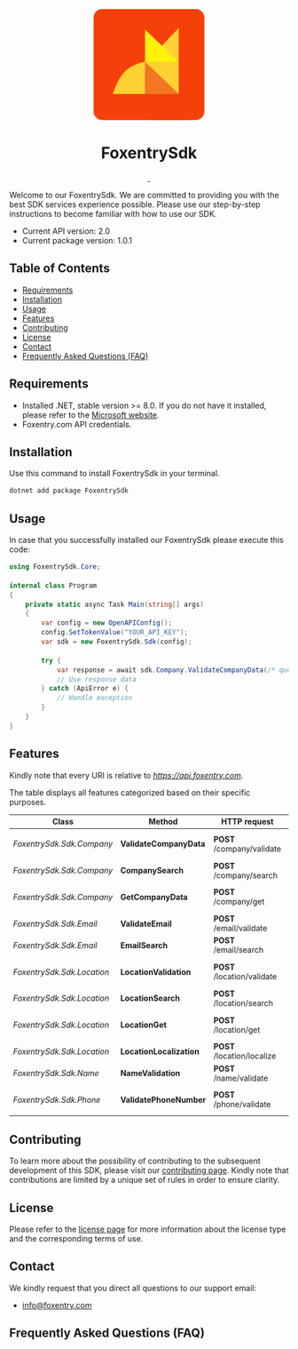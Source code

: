 <div align='center' class='text-center'>
  <img alt='' src='./assets/logo.webp' width='200' />
  <h1 align='center' class='text-center'>FoxentrySdk</h1>
</div>

<div align='center' class='text-center'>
  <a aria-label='Version' href='#'>
    <img alt='' src='https://img.shields.io/badge/version-1.0.1-blue' />
  </a>
  <a aria-label='License' href='https://opensource.org/licenses/MIT'>
    <img alt='' src='https://img.shields.io/badge/License-MIT-blue.svg' />
  </a>
</div>

Welcome to our FoxentrySdk. We are committed to providing you with the best SDK services experience possible. Please use our step-by-step instructions to become familiar with how to use our SDK.

- Current API version: 2.0
- Current package version: 1.0.1

## Table of Contents

- [Requirements](#requirements)
- [Installation](#installation)
- [Usage](#usage)
- [Features](#features)
- [Contributing](#contributing)
- [License](#license)
- [Contact](#contact)
- [Frequently Asked Questions (FAQ)](#frequently-asked-questions-faq)

## Requirements

- Installed .NET, stable version >= 8.0. If you do not have it installed, please refer to the [Microsoft website](https://dotnet.microsoft.com/en-us/download/dotnet/8.0).
- Foxentry.com API credentials.

## Installation

Use this command to install FoxentrySdk in your terminal.

```bash
dotnet add package FoxentrySdk
```

## Usage

In case that you successfully installed our FoxentrySdk please execute this code:

```csharp
using FoxentrySdk.Core;

internal class Program
{
    private static async Task Main(string[] args)
    {
        var config = new OpenAPIConfig();
        config.SetTokenValue("YOUR_API_KEY");
        var sdk = new FoxentrySdk.Sdk(config);

        try {
            var response = await sdk.Company.ValidateCompanyData(/* query parameters */);
            // Use response data
        } catch (ApiError e) {
            // Handle exception
        }
    }
}
```

## Features

Kindly note that every URI is relative to _https://api.foxentry.com_.

The table displays all features categorized based on their specific purposes.

| Class                      | Method                   | HTTP request                | Description            |
| -------------------------- | ------------------------ | --------------------------- | ---------------------- |
| _FoxentrySdk.Sdk.Company_  | **ValidateCompanyData**  | **POST** /company/validate  | Validate company data  |
| _FoxentrySdk.Sdk.Company_  | **CompanySearch**        | **POST** /company/search    | Search company         |
| _FoxentrySdk.Sdk.Company_  | **GetCompanyData**       | **POST** /company/get       | Get company data       |
| _FoxentrySdk.Sdk.Email_    | **ValidateEmail**        | **POST** /email/validate    | Validate email         |
| _FoxentrySdk.Sdk.Email_    | **EmailSearch**          | **POST** /email/search      | Search email           |
| _FoxentrySdk.Sdk.Location_ | **LocationValidation**   | **POST** /location/validate | Validate location data |
| _FoxentrySdk.Sdk.Location_ | **LocationSearch**       | **POST** /location/search   | Search location        |
| _FoxentrySdk.Sdk.Location_ | **LocationGet**          | **POST** /location/get      | Get location data      |
| _FoxentrySdk.Sdk.Location_ | **LocationLocalization** | **POST** /location/localize | Localization           |
| _FoxentrySdk.Sdk.Name_     | **NameValidation**       | **POST** /name/validate     | Validate name data     |
| _FoxentrySdk.Sdk.Phone_    | **ValidatePhoneNumber**  | **POST** /phone/validate    | Validate phone number  |

## Contributing

To learn more about the possibility of contributing to the subsequent development of this SDK, please visit our [contributing page](./CONTRIBUTING.md). Kindly note that contributions are limited by a unique set of rules in order to ensure clarity.

## License

Please refer to the [license page](./LICENSE) for more information about the license type and the corresponding terms of use.

## Contact

We kindly request that you direct all questions to our support email:

- [info@foxentry.com](mailto:info@foxentry.com)

## Frequently Asked Questions (FAQ)
